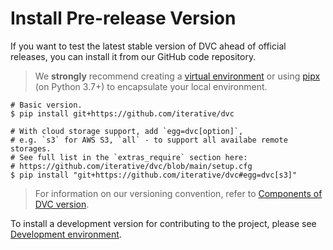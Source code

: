 # Install Pre-release Version

If you want to test the latest stable version of DVC ahead of official releases,
you can install it from our GitHub code repository.

> We **strongly** recommend creating a
> [virtual environment](https://python.readthedocs.io/en/stable/library/venv.html)
> or using
> [pipx](https://packaging.python.org/guides/installing-stand-alone-command-line-tools/)
> (on Python 3.7+) to encapsulate your local environment.

```dvc
# Basic version.
$ pip install git+https://github.com/iterative/dvc

# With cloud storage support, add `egg=dvc[option]`,
# e.g. `s3` for AWS S3, `all` - to support all availabe remote storages.
# See full list in the `extras_require` section here:
# https://github.com/iterative/dvc/blob/main/setup.cfg
$ pip install "git+https://github.com/iterative/dvc#egg=dvc[s3]"
```

> For information on our versioning convention, refer to
> [Components of DVC version](/doc/command-reference/version#components-of-dvc-version).

To install a development version for contributing to the project, please see
[Development environment](/doc/user-guide/contributing/core#development-environment).
